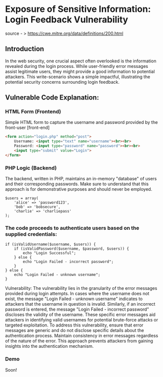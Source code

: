 # Exposure of Sensitive Information: Login Feedback Vulnerability
source - > https://cwe.mitre.org/data/definitions/200.html
## Introduction

In the web security, one crucial aspect often overlooked is the information revealed during the login process. While user-friendly error messages assist
legitimate users, they might provide a good information to potential attackers. This write-scenario shows a simple impactful, illustrating the potential security concerns surrounding login feedback.

## Vulnerable Code Explanation:

### HTML Form (Frontend)

Simple HTML form to capture the username and password provided by the front-user [front-end]

```html
<form action="login.php" method="post">
    Username: <input type="text" name="username"><br><br>
    Password: <input type="password" name="password"><br><br>
    <input type="submit" value="Login">
</form>
```

### PHP Logic (Backend)
The backend, written in PHP, maintains an in-memory "database" of users and their corresponding passwords. Make sure to understand that this approach is  for demonstrative purposes and should never be employed.
```
$users = array(
    'alice' => 'password123',
    'bob' => 'bobsecure',
    'charlie' => 'charliepass'
);
```
### The code proceeds to authenticate users based on the supplied credentials:
```
if (isValidUsername($username, $users)) {
    if (isValidPassword($username, $password, $users)) {
        echo "Login Successful";
    } else {
        echo "Login Failed - incorrect password";
    }
} else {
    echo "Login Failed - unknown username";
}
```

Vulnerability: The vulnerability lies in the granularity of the error messages provided during login attempts. In cases where the username does not exist, the message "Login Failed - unknown username" indicates to attackers that the username in question is invalid. Similarly, if an incorrect password is entered, the message "Login Failed - incorrect password" discloses the validity of the username. These specific error messages aid attackers in identifying valid usernames for potential brute-force attacks or targeted exploitation. To address this vulnerability, ensure that error messages are generic and do not disclose specific details about the authentication process. Maintain consistency in error messages regardless of the nature of the error. This approach prevents attackers from gaining insights into the authentication mechanism.

### Demo
Soon!
